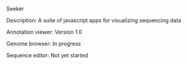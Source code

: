 Seeker

Description: 
A suite of javascript apps for visualizing sequencing data

Annotation viewer:
Version 1.0

Genome browser: 
In progress

Sequence editor: 
Not yet started